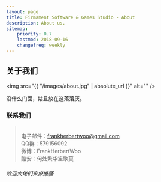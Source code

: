 ```yaml
---
layout: page
title: Firmament Software & Games Studio - About
description: About us.
sitemap:
    priority: 0.7
    lastmod: 2018-09-16
    changefreq: weekly
---
```

## 关于我们

<span class="image left"><img src="{{ "/images/about.jpg" | absolute_url }}" alt="" /></span>

没什么门面，姑且放在这落落灰。

### 联系我们

> <br>电子邮件：frankherbertwoo@gmail.com 
> <br>QQ群：579156092 
> <br>微博：FrankHerbertWoo
> <br>酷安：何处繁华笙歌莫



###### 欢迎大佬们来撩撩骚